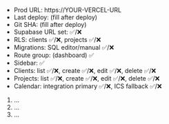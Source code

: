 - Prod URL: https://YOUR-VERCEL-URL
- Last deploy: (fill after deploy) 
- Git SHA: (fill after deploy)
- Supabase URL set: ✅/❌
- RLS: clients ✅/❌, projects ✅/❌
- Migrations: SQL editor/manual ✅/❌
- Route group: (dashboard) ✅
- Sidebar: ✅
- Clients: list ✅/❌, create ✅/❌, edit ✅/❌, delete ✅/❌
- Projects: list ✅/❌, create ✅/❌, edit ✅/❌, delete ✅/❌
- Calendar: integration primary ✅/❌, ICS fallback ✅/❌
1. ...
2. ...
3. ...
